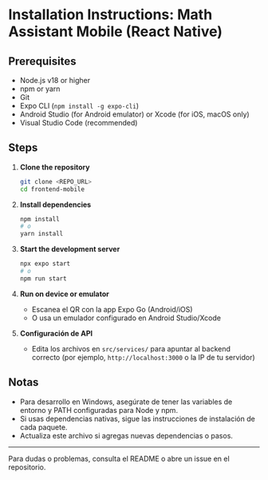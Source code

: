 # Installation Instructions: Math Assistant Mobile (React Native)

## Prerequisites
- Node.js v18 or higher
- npm or yarn
- Git
- Expo CLI (`npm install -g expo-cli`)
- Android Studio (for Android emulator) or Xcode (for iOS, macOS only)
- Visual Studio Code (recommended)

## Steps

1. **Clone the repository**
   ```sh
   git clone <REPO_URL>
   cd frontend-mobile
   ```

2. **Install dependencies**
   ```sh
   npm install
   # o
   yarn install
   ```

3. **Start the development server**
   ```sh
   npx expo start
   # o
   npm run start
   ```

4. **Run on device or emulator**
   - Escanea el QR con la app Expo Go (Android/iOS)
   - O usa un emulador configurado en Android Studio/Xcode

5. **Configuración de API**
   - Edita los archivos en `src/services/` para apuntar al backend correcto (por ejemplo, `http://localhost:3000` o la IP de tu servidor)

## Notas
- Para desarrollo en Windows, asegúrate de tener las variables de entorno y PATH configuradas para Node y npm.
- Si usas dependencias nativas, sigue las instrucciones de instalación de cada paquete.
- Actualiza este archivo si agregas nuevas dependencias o pasos.

---
Para dudas o problemas, consulta el README o abre un issue en el repositorio.
